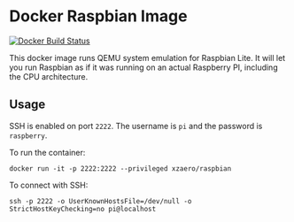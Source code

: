 # Docker Raspbian Image

[![Docker Build Status](https://img.shields.io/docker/build/xzaero/raspbian.svg)](https://hub.docker.com/r/xzaero/raspbian/)

This docker image runs QEMU system emulation for Raspbian Lite.
It will let you run Raspbian as if it was running on an actual Raspberry PI, including the CPU architecture.

## Usage

SSH is enabled on port `2222`. The username is `pi` and the password is `raspberry`.

To run the container:

`docker run -it -p 2222:2222 --privileged xzaero/raspbian`

To connect with SSH:

`ssh -p 2222 -o UserKnownHostsFile=/dev/null -o StrictHostKeyChecking=no pi@localhost`
